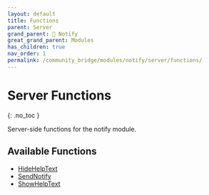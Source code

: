 ```yaml
---
layout: default
title: Functions
parent: Server
grand_parent: 🔔 Notify
great_grand_parent: Modules
has_children: true
nav_order: 1
permalink: /community_bridge/modules/notify/server/functions/
---
```


# Server Functions
{: .no_toc }

Server-side functions for the notify module.

## Available Functions

- [HideHelpText](HideHelpText)
- [SendNotify](SendNotify)
- [ShowHelpText](ShowHelpText)
